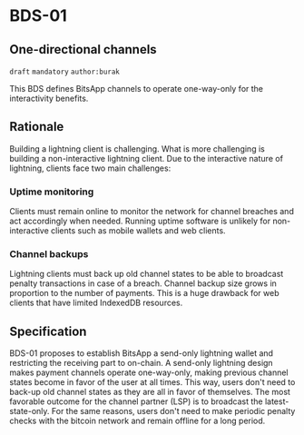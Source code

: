BDS-01
======

One-directional channels
-------------------------------

`draft` `mandatory` `author:burak`

This BDS defines BitsApp channels to operate one-way-only for the interactivity benefits.

## Rationale

Building a lightning client is challenging. What is more challenging is building a non-interactive lightning client. Due to the interactive nature of lightning, clients face two main challenges:

### Uptime monitoring
Clients must remain online to monitor the network for channel breaches and act accordingly when needed. Running uptime software is unlikely for non-interactive clients such as mobile wallets and web clients.

### Channel backups
Lightning clients must back up old channel states to be able to broadcast penalty transactions in case of a breach. Channel backup size grows in proportion to the number of payments. This is a huge drawback for web clients that have limited IndexedDB resources.

## Specification
BDS-01 proposes to establish BitsApp a send-only lightning wallet and restricting the receiving part to on-chain. A send-only lightning design makes payment channels operate one-way-only, making previous channel states become in favor of the user at all times. This way, users don't need to back-up old channel states as they are all in favor of themselves. The most favorable outcome for the channel partner (LSP) is to broadcast the latest-state-only. For the same reasons, users don't need to make periodic penalty checks with the bitcoin network and remain offline for a long period.
